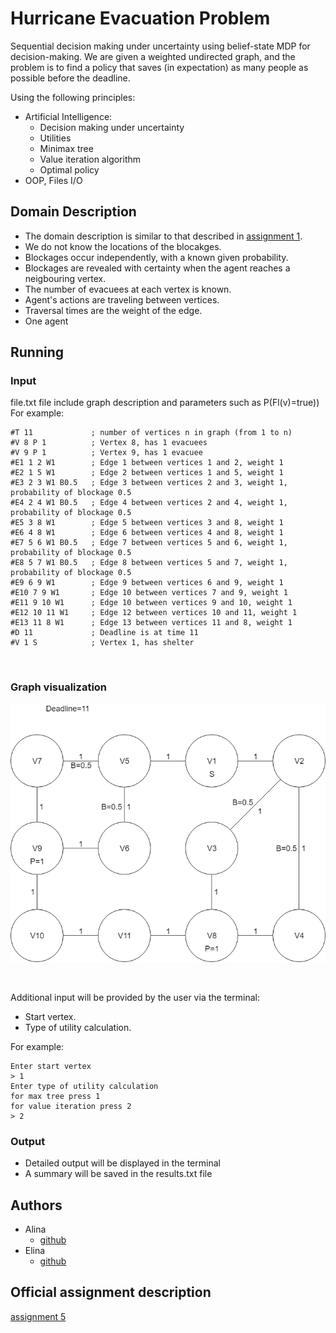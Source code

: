 # Hurricane Evacuation Problem

Sequential decision making under uncertainty using belief-state MDP for decision-making. We are given a weighted undirected graph, and the problem is to find a policy that saves (in expectation) as many people as possible before the deadline.

Using the following principles:

* Artificial Intelligence:
    * Decision making under uncertainty
    * Utilities
    * Minimax tree
    * Value iteration algorithm
    * Optimal policy
* OOP, Files I/O


## Domain Description

* The domain description is similar to that described in [assignment 1](https://github.com/lina994/AI_Ass1 "assignment description").
* We do not know the locations of the blocakges.
* Blockages occur independently, with a known given probability.
* Blockages are revealed with certainty when the agent reaches a neigbouring vertex. 
* The number of evacuees at each vertex is known.
* Agent's actions are traveling between vertices.
* Traversal times are the weight of the edge.
* One agent

## Running

### Input

file.txt file include graph description and parameters such as P(Fl(v)=true))
For example:

    #T 11             ; number of vertices n in graph (from 1 to n)
    #V 8 P 1          ; Vertex 8, has 1 evacuees
    #V 9 P 1          ; Vertex 9, has 1 evacuee
    #E1 1 2 W1        ; Edge 1 between vertices 1 and 2, weight 1
    #E2 1 5 W1        ; Edge 2 between vertices 1 and 5, weight 1
    #E3 2 3 W1 B0.5   ; Edge 3 between vertices 2 and 3, weight 1, probability of blockage 0.5
    #E4 2 4 W1 B0.5   ; Edge 4 between vertices 2 and 4, weight 1, probability of blockage 0.5
    #E5 3 8 W1        ; Edge 5 between vertices 3 and 8, weight 1
    #E6 4 8 W1        ; Edge 6 between vertices 4 and 8, weight 1
    #E7 5 6 W1 B0.5   ; Edge 7 between vertices 5 and 6, weight 1, probability of blockage 0.5
    #E8 5 7 W1 B0.5   ; Edge 8 between vertices 5 and 7, weight 1, probability of blockage 0.5
    #E9 6 9 W1        ; Edge 9 between vertices 6 and 9, weight 1
    #E10 7 9 W1       ; Edge 10 between vertices 7 and 9, weight 1
    #E11 9 10 W1      ; Edge 10 between vertices 9 and 10, weight 1
    #E12 10 11 W1     ; Edge 12 between vertices 10 and 11, weight 1
    #E13 11 8 W1      ; Edge 13 between vertices 11 and 8, weight 1
    #D 11             ; Deadline is at time 11
    #V 1 S            ; Vertex 1, has shelter



<br>

### Graph visualization

![graph](https://github.com/lina994/AI_Ass5/blob/master/resources/input_example.png?raw=true "graph")

<br>

Additional input will be provided by the user via the terminal:

* Start vertex.
* Type of utility calculation.

For example:

    Enter start vertex
    > 1
    Enter type of utility calculation
    for max tree press 1
    for value iteration press 2
    > 2


### Output

* Detailed output will be displayed in the terminal
* A summary will be saved in the results.txt  file


## Authors

* Alina
    * [github](https://github.com/lina994 "github")
* Elina
    * [github](https://github.com/ElinaS21 "github")


## Official assignment description
[assignment 5](https://www.cs.bgu.ac.il/~shimony/AI2019/AIass5_2019.html "assignment description")




